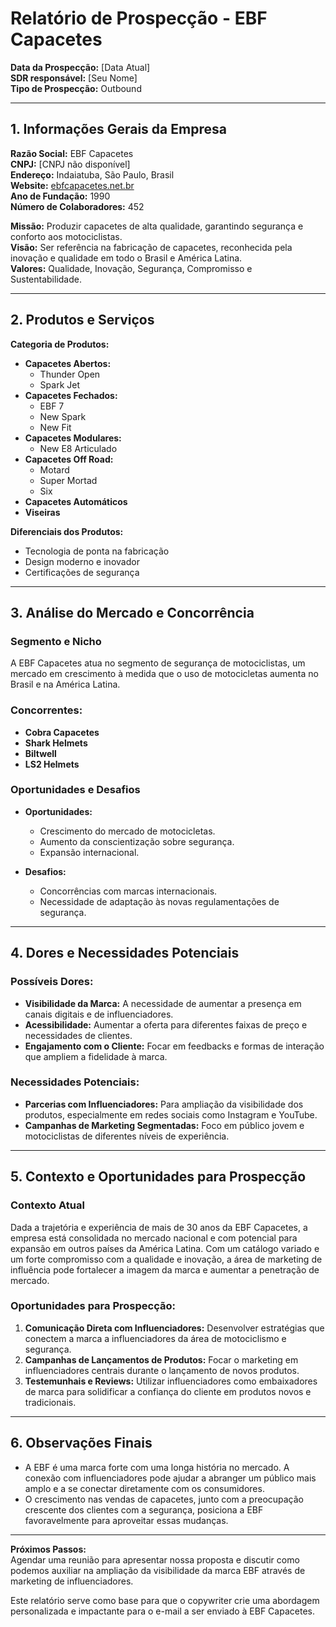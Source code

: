 # Relatório de Prospecção - EBF Capacetes

**Data da Prospecção:** [Data Atual]  
**SDR responsável:** [Seu Nome]  
**Tipo de Prospecção:** Outbound

---

## 1. Informações Gerais da Empresa

**Razão Social:** EBF Capacetes  
**CNPJ:** [CNPJ não disponível]  
**Endereço:** Indaiatuba, São Paulo, Brasil  
**Website:** [ebfcapacetes.net.br](http://www.ebfcapacetes.net.br)  
**Ano de Fundação:** 1990  
**Número de Colaboradores:** 452  

**Missão:** Produzir capacetes de alta qualidade, garantindo segurança e conforto aos motociclistas.  
**Visão:** Ser referência na fabricação de capacetes, reconhecida pela inovação e qualidade em todo o Brasil e América Latina.  
**Valores:** Qualidade, Inovação, Segurança, Compromisso e Sustentabilidade.

---

## 2. Produtos e Serviços

**Categoria de Produtos:**
- **Capacetes Abertos:**
  - Thunder Open
  - Spark Jet
- **Capacetes Fechados:**
  - EBF 7
  - New Spark
  - New Fit
- **Capacetes Modulares:**
  - New E8 Articulado
- **Capacetes Off Road:**
  - Motard
  - Super Mortad
  - Six
- **Capacetes Automáticos**
- **Viseiras**

**Diferenciais dos Produtos:**
- Tecnologia de ponta na fabricação
- Design moderno e inovador
- Certificações de segurança

---

## 3. Análise do Mercado e Concorrência

### Segmento e Nicho
A EBF Capacetes atua no segmento de segurança de motociclistas, um mercado em crescimento à medida que o uso de motocicletas aumenta no Brasil e na América Latina.

### Concorrentes:
- **Cobra Capacetes**
- **Shark Helmets**
- **Biltwell**
- **LS2 Helmets**

### Oportunidades e Desafios
- **Oportunidades:**
  - Crescimento do mercado de motocicletas.
  - Aumento da conscientização sobre segurança.
  - Expansão internacional.
  
- **Desafios:**
  - Concorrências com marcas internacionais.
  - Necessidade de adaptação às novas regulamentações de segurança.

---

## 4. Dores e Necessidades Potenciais

### Possíveis Dores:
- **Visibilidade da Marca:** A necessidade de aumentar a presença em canais digitais e de influenciadores.
- **Acessibilidade:** Aumentar a oferta para diferentes faixas de preço e necessidades de clientes.
- **Engajamento com o Cliente:** Focar em feedbacks e formas de interação que ampliem a fidelidade à marca.

### Necessidades Potenciais:
- **Parcerias com Influenciadores:** Para ampliação da visibilidade dos produtos, especialmente em redes sociais como Instagram e YouTube.
- **Campanhas de Marketing Segmentadas:** Foco em público jovem e motociclistas de diferentes níveis de experiência.

---

## 5. Contexto e Oportunidades para Prospecção

### Contexto Atual
Dada a trajetória e experiência de mais de 30 anos da EBF Capacetes, a empresa está consolidada no mercado nacional e com potencial para expansão em outros países da América Latina. Com um catálogo variado e um forte compromisso com a qualidade e inovação, a área de marketing de influência pode fortalecer a imagem da marca e aumentar a penetração de mercado.

### Oportunidades para Prospecção:
1. **Comunicação Direta com Influenciadores:** Desenvolver estratégias que conectem a marca a influenciadores da área de motociclismo e segurança.
2. **Campanhas de Lançamentos de Produtos:** Focar o marketing em influenciadores centrais durante o lançamento de novos produtos.
3. **Testemunhais e Reviews:** Utilizar influenciadores como embaixadores de marca para solidificar a confiança do cliente em produtos novos e tradicionais.

---

## 6. Observações Finais

- A EBF é uma marca forte com uma longa história no mercado. A conexão com influenciadores pode ajudar a abranger um público mais amplo e a se conectar diretamente com os consumidores.
- O crescimento nas vendas de capacetes, junto com a preocupação crescente dos clientes com a segurança, posiciona a EBF favoravelmente para aproveitar essas mudanças.

---

**Próximos Passos:**  
Agendar uma reunião para apresentar nossa proposta e discutir como podemos auxiliar na ampliação da visibilidade da marca EBF através de marketing de influenciadores.

Este relatório serve como base para que o copywriter crie uma abordagem personalizada e impactante para o e-mail a ser enviado à EBF Capacetes.